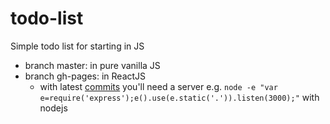 # todo-list
Simple todo list for starting in JS

- branch master: in pure vanilla JS
- branch gh-pages: in ReactJS
  - with latest [commits](https://github.com/caub/todo-list/commit/2cb5ad100f99642928708b5db77a4b0ff50216b8) you'll need a server e.g. `node -e "var e=require('express');e().use(e.static('.')).listen(3000);"` with nodejs
